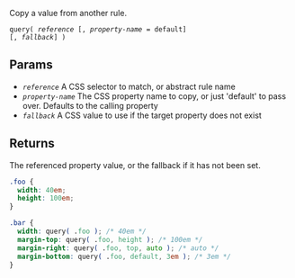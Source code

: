 <!--{

"title": "query()"

}-->

Copy a value from another rule.

<code>query( *reference* [, *property-name* = default] [, *fallback*] )</code>

## Params

* *`reference`* A CSS selector to match, or abstract rule name
* *`property-name`* The CSS property name to copy, or just 'default' to pass over. Defaults to the calling property
* *`fallback`* A CSS value to use if the target property does not exist


## Returns

The referenced property value, or the fallback if it has not been set.


```css
.foo {
  width: 40em;
  height: 100em;
}

.bar {
  width: query( .foo ); /* 40em */
  margin-top: query( .foo, height ); /* 100em */
  margin-right: query( .foo, top, auto ); /* auto */
  margin-bottom: query( .foo, default, 3em ); /* 3em */
}
```


